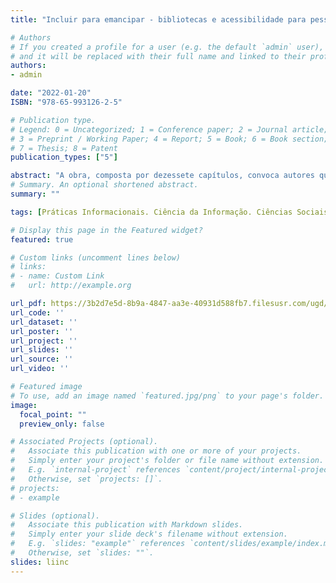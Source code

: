 ```yaml
---
title: "Incluir para emancipar - bibliotecas e acessibilidade para pessoas com deficiência em ambientes informacionais digitais"

# Authors
# If you created a profile for a user (e.g. the default `admin` user), write the username (folder name) here 
# and it will be replaced with their full name and linked to their profile.
authors:
- admin

date: "2022-01-20"
ISBN: "978-65-993126-2-5"

# Publication type.
# Legend: 0 = Uncategorized; 1 = Conference paper; 2 = Journal article;
# 3 = Preprint / Working Paper; 4 = Report; 5 = Book; 6 = Book section;
# 7 = Thesis; 8 = Patent
publication_types: ["5"]

abstract: "A obra, composta por dezessete capítulos, convoca autores que têm se distinguido no estudo dos conceitos de usos, usuários e práticas de informação, referências na perspectiva epistemológica da revisão conceitual de teorias e modelos das Ciências Sociais e Humanas aplicados à leitura dos fenômenos informacionais. Porém, a sua riqueza mais evidente consiste em reunir diferentes abordagens das práticas informacionais e sua rede conceitual, desde aquelas mais diretamente teóricas, as quais convocam autores e conceitos de outras disciplinas, até aquelas com foco mais diretamente direcionado para objetos concretos, além de abordagens das práticas da informação no universo digital."
# Summary. An optional shortened abstract.
summary: ""

tags: [Práticas Informacionais. Ciência da Informação. Ciências Sociais. Ciências Humanas.]

# Display this page in the Featured widget?
featured: true

# Custom links (uncomment lines below)
# links:
# - name: Custom Link
#   url: http://example.org

url_pdf: https://3b2d7e5d-8b9a-4847-aa3e-40931d588fb7.filesusr.com/ugd/c3c80a_e73ca42d9ca141ffa4298e33400abffc.pdf
url_code: ''
url_dataset: ''
url_poster: ''
url_project: ''
url_slides: ''
url_source: ''
url_video: ''

# Featured image
# To use, add an image named `featured.jpg/png` to your page's folder. 
image:
  focal_point: ""
  preview_only: false

# Associated Projects (optional).
#   Associate this publication with one or more of your projects.
#   Simply enter your project's folder or file name without extension.
#   E.g. `internal-project` references `content/project/internal-project/index.md`.
#   Otherwise, set `projects: []`.
# projects:
# - example

# Slides (optional).
#   Associate this publication with Markdown slides.
#   Simply enter your slide deck's filename without extension.
#   E.g. `slides: "example"` references `content/slides/example/index.md`.
#   Otherwise, set `slides: ""`.
slides: liinc
---
```

